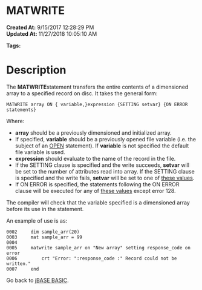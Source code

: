 # MATWRITE

**Created At:** 9/15/2017 12:28:29 PM  
**Updated At:** 11/27/2018 10:05:10 AM  

**Tags:**
<badge text='dimensioned arrays' vertical='middle' />
<badge text='record handling' vertical='middle' />

# Description

The **MATWRITE**statement transfers the entire contents of a dimensioned array to a specified record on disc. It takes the general form:

```
MATWRITE array ON { variable,}expression {SETTING setvar} {ON ERROR statements}
```

Where:

- **array** should be a previously dimensioned and initialized array.
- If specified, **variable** should be a previously opened file variable (i.e. the subject of an [OPEN](277537-open) statement). If **variable** is not specified the default file variable is used.
- **expression** should evaluate to the name of the record in the file.
- If the SETTING clause is specified and the write succeeds, **setvar** will be set to the number of attributes read into array. If the SETTING clause is specified and the write fails, **setvar** will be set to one of [these values](277647-increamental-file-errors).
- If ON ERROR is specified, the statements following the ON ERROR clause will be executed for any of [these values](277647-increamental-file-errors) except error 128.


The compiler will check that the variable specified is a dimensioned array before its use in the statement.

An example of use is as:

```
0002     dim sample_arr(20)
0003     mat sample_arr = 99
0004
0005     matwrite sample_arr on "New array" setting response_code on error
0006         crt "Error: ":response_code :" Record could not be written."
0007     end
```



Go back to [jBASE BASIC](263498-jbase-basic).
